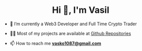<h1 align="center">Hi 👋, I'm Vasil</h1>

- 🌱 I’m currently a Web3 Developer and Full Time Crypto Trader

- 👨‍💻 Most of my projects are available at [Github Repositories](https://github.com/vasilm1?tab=repositories)

- 📫 How to reach me **vasko1087@gmail.com**


<p align="left">
</p>
